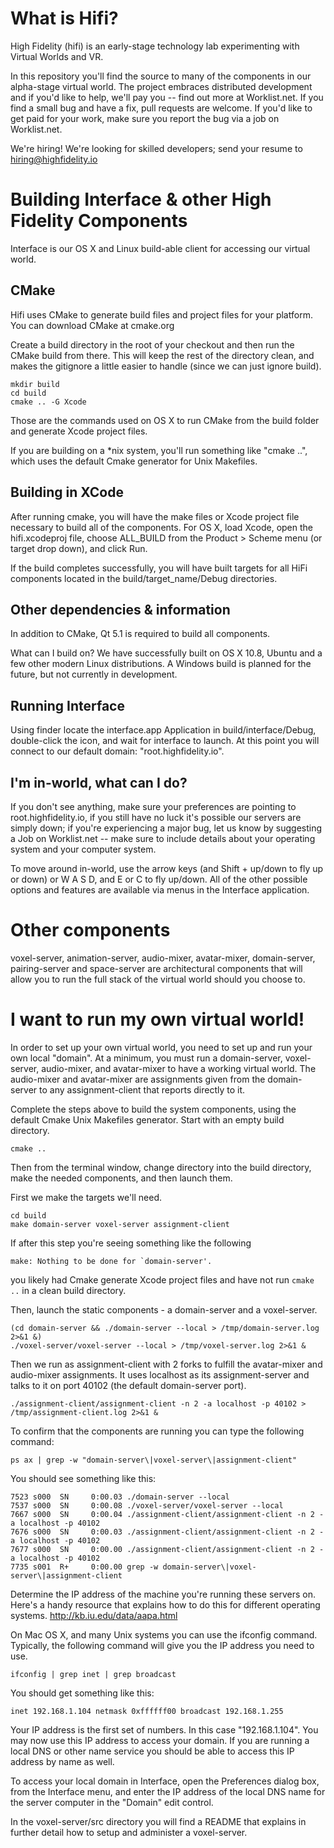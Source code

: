 What is Hifi?
=========

High Fidelity (hifi) is an early-stage technology
lab experimenting with Virtual Worlds and VR. 

In this repository you'll find the source to many of the components in our 
alpha-stage virtual world. The project embraces distributed development 
and if you'd like to help, we'll pay you -- find out more at Worklist.net. 
If you find a small bug and have a fix, pull requests are welcome. If you'd 
like to get paid for your work, make sure you report the bug via a job on 
Worklist.net.

We're hiring! We're looking for skilled developers; 
send your resume to hiring@highfidelity.io


Building Interface & other High Fidelity Components
=========

Interface is our OS X and Linux build-able client for accessing our virtual 
world. 

CMake
-----
Hifi uses CMake to generate build files and project files 
for your platform. You can download CMake at cmake.org

Create a build directory in the root of your checkout and then run the 
CMake build from there. This will keep the rest of the directory clean, 
and makes the gitignore a little easier to handle (since we can just ignore 
build).

    mkdir build
    cd build
    cmake .. -G Xcode

Those are the commands used on OS X to run CMake from the build folder 
and generate Xcode project files. 

If you are building on a *nix system, 
you'll run something like "cmake ..", which uses the default Cmake generator for Unix Makefiles.

Building in XCode
-----

After running cmake, you will have the make files or Xcode project file 
necessary to build all of the components. For OS X, load Xcode, open the 
hifi.xcodeproj file, choose ALL_BUILD from the Product > Scheme menu (or target 
drop down), and click Run.

If the build completes successfully, you will have built targets for all HiFi
components located in the build/target_name/Debug directories.

Other dependencies & information
----
In addition to CMake, Qt 5.1 is required to build all components.

What can I build on?
We have successfully built on OS X 10.8, Ubuntu and a few other modern Linux 
distributions. A Windows build is planned for the future, but not currently in 
development.

Running Interface
-----

Using finder locate the interface.app Application in build/interface/Debug, 
double-click the icon, and wait for interface to launch. At this point you will 
connect to our default domain: "root.highfidelity.io".

I'm in-world, what can I do?
----
If you don't see anything, make sure your preferences are pointing to 
root.highfidelity.io, if you still have no luck it's possible our servers are 
simply down; if you're experiencing a major bug, let us know by suggesting a Job
on Worklist.net -- make sure to include details about your operating system and 
your computer system. 

To move around in-world, use the arrow keys (and Shift + up/down to fly up or 
down) or W A S D, and E or C to fly up/down. All of the other possible options 
and features are available via menus in the Interface application.


Other components
========

voxel-server, animation-server, audio-mixer, avatar-mixer, domain-server, 
pairing-server and space-server are architectural components that will allow 
you to run the full stack of the virtual world should you choose to.


I want to run my own virtual world!
========

In order to set up your own virtual world, you need to set up and run your own 
local "domain". At a minimum, you must run a domain-server, voxel-server, 
audio-mixer, and avatar-mixer to have a working virtual world. The audio-mixer and avatar-mixer are assignments given from the domain-server to any assignment-client that reports directly to it.

Complete the steps above to build the system components, using the default Cmake Unix Makefiles generator. Start with an empty build directory.

    cmake ..

Then from the terminal
window, change directory into the build directory, make the needed components, and then launch them.

First we make the targets we'll need.

    cd build
    make domain-server voxel-server assignment-client

If after this step you're seeing something like the following

    make: Nothing to be done for `domain-server'.

you likely had Cmake generate Xcode project files and have not run `cmake ..` in a clean build directory. 

Then, launch the static components - a domain-server and a voxel-server.

    (cd domain-server && ./domain-server --local > /tmp/domain-server.log 2>&1 &)
    ./voxel-server/voxel-server --local > /tmp/voxel-server.log 2>&1 &

Then we run as assignment-client with 2 forks to fulfill the avatar-mixer and audio-mixer assignments. It uses localhost as its assignment-server and talks to it on port 40102 (the default domain-server port).

    ./assignment-client/assignment-client -n 2 -a localhost -p 40102 > /tmp/assignment-client.log 2>&1 & 

To confirm that the components are running you can type the following command:

    ps ax | grep -w "domain-server\|voxel-server\|assignment-client"

You should see something like this:

    7523 s000  SN     0:00.03 ./domain-server --local
    7537 s000  SN     0:00.08 ./voxel-server/voxel-server --local
    7667 s000  SN     0:00.04 ./assignment-client/assignment-client -n 2 -a localhost -p 40102
    7676 s000  SN     0:00.03 ./assignment-client/assignment-client -n 2 -a localhost -p 40102
    7677 s000  SN     0:00.00 ./assignment-client/assignment-client -n 2 -a localhost -p 40102
    7735 s001  R+     0:00.00 grep -w domain-server\|voxel-server\|assignment-client

Determine the IP address of the machine you're running these servers on. Here's 
a handy resource that explains how to do this for different operating systems. 
http://kb.iu.edu/data/aapa.html

On Mac OS X, and many Unix systems you can use the ifconfig command. Typically, 
the following command will give you the IP address you need to use.

    ifconfig | grep inet | grep broadcast

You should get something like this:

    inet 192.168.1.104 netmask 0xffffff00 broadcast 192.168.1.255

Your IP address is the first set of numbers. In this case "192.168.1.104". You 
may now use this IP address to access your domain. If you are running a local 
DNS or other name service you should be able to access this IP address by name 
as well.

To access your local domain in Interface, open the Preferences dialog box, from 
the Interface menu, and enter the IP address of the local DNS name for the 
server computer in the "Domain" edit control.

In the voxel-server/src directory you will find a README that explains in 
further detail how to setup and administer a voxel-server.

